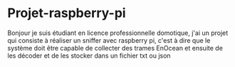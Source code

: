 # Projet-raspberry-pi
Bonjour je suis étudiant en licence professionnelle domotique, j'ai un projet qui consiste à réaliser un sniffer avec raspberry pi, c'est à dire que le système doit être capable de collecter des trames EnOcean et ensuite de les décoder et de les stocker dans un fichier txt ou json 
